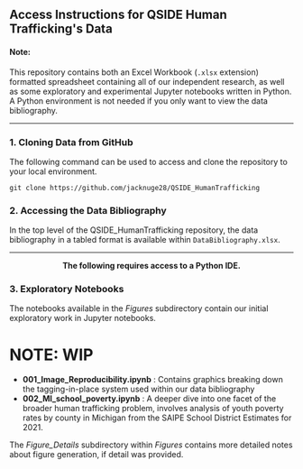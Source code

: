 ## Access Instructions for QSIDE Human Trafficking's Data

#### Note: 
This repository contains both an Excel Workbook (`.xlsx` extension) formatted spreadsheet containing all of our independent research, as well as some exploratory and experimental Jupyter notebooks written in Python. A Python environment is not needed if you only want to view the data bibliography.

---


### 1. Cloning Data from GitHub
The following command can be used to access and clone the repository to your local environment.

`git clone https://github.com/jacknuge28/QSIDE_HumanTrafficking`


### 2. Accessing the Data Bibliography
In the top level of the QSIDE_HumanTrafficking repository, the data bibliography in a tabled format is available within `DataBibliography.xlsx`. 

<!-- #region -->
---

**<p style="text-align: center;">The following requires access to a Python IDE.</p>**

### 3. Exploratory Notebooks
The notebooks available in the *Figures* subdirectory contain our initial exploratory work in Jupyter notebooks.

# NOTE: WIP

- **001_Image_Reproducibility.ipynb** : Contains graphics breaking down the tagging-in-place system used within our data bibliography
- **002_MI_school_poverty.ipynb** : A deeper dive into one facet of the broader human trafficking problem, involves analysis of youth poverty rates by county in Michigan from the SAIPE School District Estimates for 2021.



The *Figure_Details* subdirectory within *Figures* contains more detailed notes about figure generation, if detail was provided.
<!-- #endregion -->
